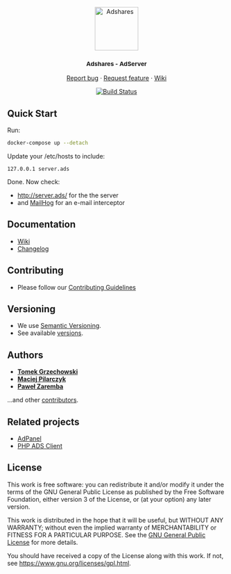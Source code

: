 <p align="center">
    <a href="https://adshares.net/" title="Adshares sp. z o.o." target="_blank">
        <img src="https://adshares.net/logos/ads.svg" alt="Adshares" width="100" height="100">
    </a>
</p>
<h3 align="center"><small>Adshares - AdServer</small></h3>
<p align="center">
    <a href="https://github.com/adshares/adserver/issues/new?template=bug_report.md&labels=Bug">Report bug</a>
    ·
    <a href="https://github.com/adshares/adserver/issues/new?template=feature_request.md&labels=New%20Feature">Request feature</a>
    ·
    <a href="https://github.com/adshares/adserver/wiki">Wiki</a>
</p>
<p align="center">
    <a href="https://travis-ci.org/adshares/adserver" title="master" target="_blank">
        <img src="https://travis-ci.org/adshares/adserver.svg?branch=master" alt="Build Status">
    </a>
</p>

## Quick Start

Run: 

```bash
docker-compose up --detach
```

Update your /etc/hosts to include:

```
127.0.0.1 server.ads
```

Done. Now check:
- http://server.ads/ for the the server
- and [MailHog](http://server.ads:8025) for an e-mail interceptor  

## Documentation

- [Wiki](https://github.com/adshares/adserver/wiki)
- [Changelog](CHANGELOG.md)

## Contributing

- Please follow our [Contributing Guidelines](docs/CONTRIBUTING.md)

## Versioning

- We use [Semantic Versioning](http://semver.org/).
- See available [versions](https://github.com/adshares/adserver/tags). 

## Authors

- **[Tomek Grzechowski](https://github.com/yodahack)**
- **[Maciej Pilarczyk](https://github.com/m-pilarczyk)**
- **[Paweł Zaremba](https://github.com/pawzar)**

...and other [contributors](https://github.com/adshares/adserver/contributors).

## Related projects

- [AdPanel](https://github.com/adshares/adpanel)
- [PHP ADS Client](https://github.com/adshares/adserver-php-client)

## License

This work is free software: you can redistribute it and/or modify
it under the terms of the GNU General Public License as published by
the Free Software Foundation, either version 3 of the License, or
(at your option) any later version.

This work is distributed in the hope that it will be useful,
but WITHOUT ANY WARRANTY; without even the implied warranty of
MERCHANTABILITY or FITNESS FOR A PARTICULAR PURPOSE. See the
[GNU General Public License](LICENSE) for more details.

You should have received a copy of the License along with this work.
If not, see <https://www.gnu.org/licenses/gpl.html>.

